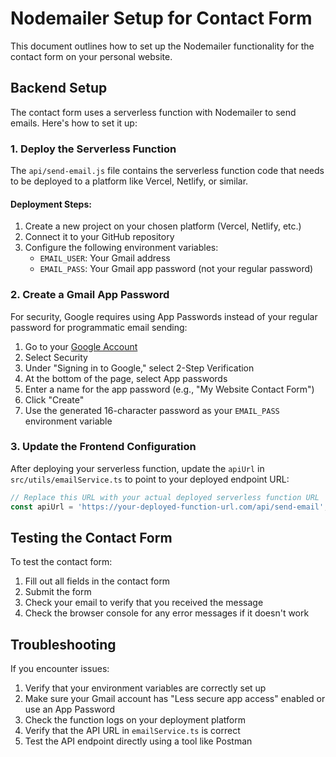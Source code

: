 
# Nodemailer Setup for Contact Form

This document outlines how to set up the Nodemailer functionality for the contact form on your personal website.

## Backend Setup

The contact form uses a serverless function with Nodemailer to send emails. Here's how to set it up:

### 1. Deploy the Serverless Function

The `api/send-email.js` file contains the serverless function code that needs to be deployed to a platform like Vercel, Netlify, or similar.

#### Deployment Steps:

1. Create a new project on your chosen platform (Vercel, Netlify, etc.)
2. Connect it to your GitHub repository
3. Configure the following environment variables:
   - `EMAIL_USER`: Your Gmail address
   - `EMAIL_PASS`: Your Gmail app password (not your regular password)

### 2. Create a Gmail App Password

For security, Google requires using App Passwords instead of your regular password for programmatic email sending:

1. Go to your [Google Account](https://myaccount.google.com/)
2. Select Security
3. Under "Signing in to Google," select 2-Step Verification
4. At the bottom of the page, select App passwords
5. Enter a name for the app password (e.g., "My Website Contact Form")
6. Click "Create"
7. Use the generated 16-character password as your `EMAIL_PASS` environment variable

### 3. Update the Frontend Configuration

After deploying your serverless function, update the `apiUrl` in `src/utils/emailService.ts` to point to your deployed endpoint URL:

```typescript
// Replace this URL with your actual deployed serverless function URL
const apiUrl = 'https://your-deployed-function-url.com/api/send-email';
```

## Testing the Contact Form

To test the contact form:

1. Fill out all fields in the contact form
2. Submit the form
3. Check your email to verify that you received the message
4. Check the browser console for any error messages if it doesn't work

## Troubleshooting

If you encounter issues:

1. Verify that your environment variables are correctly set up
2. Make sure your Gmail account has "Less secure app access" enabled or use an App Password
3. Check the function logs on your deployment platform
4. Verify that the API URL in `emailService.ts` is correct
5. Test the API endpoint directly using a tool like Postman

